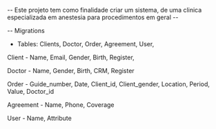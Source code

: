 -- Este projeto tem como finalidade criar um sistema, de uma clinica especializada em anestesia para procedimentos em geral -- 


-- Migrations 

- Tables: Clients, Doctor, Order, Agreement, User, 

Client - Name, Email, Gender, Birth, Register, 

Doctor - Name, Gender, Birth, CRM, Register

Order - Guide_number, Date, Client_id, Client_gender, Location, Period, Value, Doctor_id

Agreement - Name, Phone, Coverage

User - Name, Attribute


